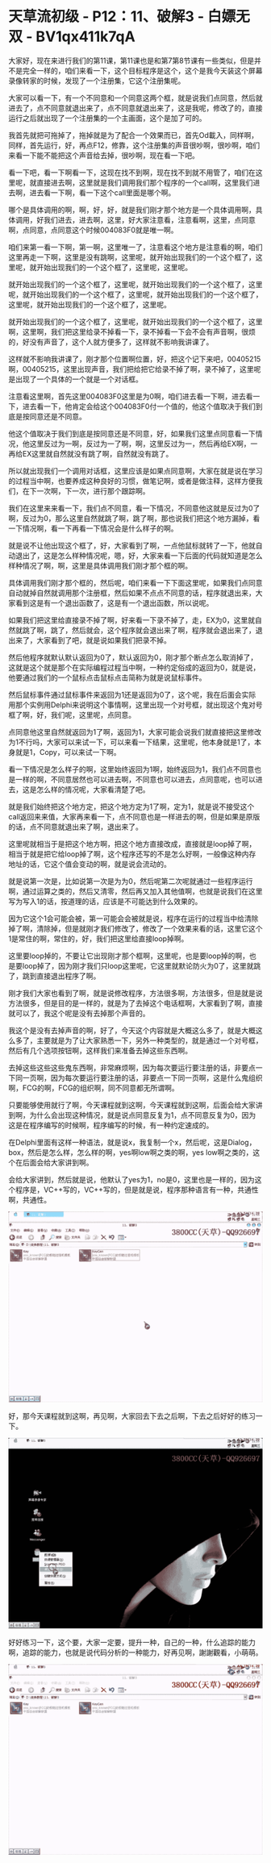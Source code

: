 # 天草流初级 - P12：11、破解3 - 白嫖无双 - BV1qx411k7qA

大家好，现在来进行我们的第11课，第11课也是和第7第8节课有一些类似，但是并不是完全一样的，咱们来看一下，这个目标程序是这个，这个是我今天装这个屏幕录像转家的时候，发现了一个注册集，它这个注册集呢。

大家可以看一下，有一个不同意和一个同意这两个框，就是说我们点同意，然后就进去了，点不同意就退出来了，点不同意就退出来了，这是我呢，修改了的，直接运行之后就出现了一个注册集的一个主画面，这个是加了可的。

我首先就把可拖掉了，拖掉就是为了配合一个效果而已，首先Od載入，同样啊，同样，首先运行，好，再点F12，修靠，这个注册集的声音很吵啊，很吵啊，咱们来看一下能不能把这个声音给去掉，很吵啊，现在看一下吧。

看一下吧，看一下啊看一下，这现在找不到啊，现在找不到就不用管了，咱们在这里呢，就直接进去啊，这里就是我们调用我们那个程序的一个call啊，这里我们进去啊，进去看一下啊，看一下这个call里面是哪个啊。

哪个是具体调用的啊，啊，好，好，就是我们刚才那个地方是一个具体调用啊，具体调用，好我们进去，进去啊，这里，好大家注意看，注意看啊，这里，点同意啊，点同意，点同意这个时候004083F0就是唯一啊。

咱们来第一看一下啊，第一啊，这里唯一了，注意看这个地方是注意看的啊，咱们这里再走一下啊，这里是没有跳啊，这里呢，就开始出现我们的一个这个框了，这里呢，就开始出现我们的一个这个框了，这里呢，这里呢。

就开始出现我们的一个这个框了，这里呢，就开始出现我们的一个这个框了，这里呢，就开始出现我们的一个这个框了，这里呢，就开始出现我们的一个这个框了，这里呢，就开始出现我们的一个这个框了，这里呢。

就开始出现我们的一个这个框了，这里呢，就开始出现我们的一个这个框了，这里啊，这里啊，我们把这里给录不掉看一下，录不掉看一下会不会有声音啊，很烦的，好没有声音了，这个人就方便多了，这样就不影响我讲课了。

这样就不影响我讲课了，刚才那个位置啊位置，好，把这个记下来吧，00405215啊，00405215，这里出现声音，我们把给把它给录不掉了啊，录不掉了，这里呢是出现了一个具体的一个就是一个对话框。

注意看这里啊，首先这里004083F0这里是为0啊，咱们进去看一下啊，进去看一下，进去看一下，他肯定会给这个004083F0付一个值的，他这个值取决于我们到底是按同意还是不同意。

他这个值取决于我们到底是按同意还是不同意，好，如果我们这里点同意看一下情况，他这里反过为一啊，反过为一了啊，啊，这里反过为一，然后再给EX啊，一再给EX这里就自然就没有跳了啊，自然就没有跳了。

所以就出现我们一个调用对话框，这里应该是如果点同意啊，大家在就是说在学习的过程当中啊，也要养成这种良好的习惯，做笔记啊，或者是做注释，这样方便我们，在下一次啊，下一次，进行那个跟踪啊。

我们在这里来来看一下，我们点不同意，看一下情况，不同意他这就是反过为0了啊，反过为0，那么这里自然就跳了啊，跳了啊，那也说我们把这个地方漏掉，看一下情况啊，看一下再看一下情况会是什么样子的啊。

就是说不让他出现这个框了，好，大家看到了啊，一点他鼠标就转了一下，他就自动退出了，这是怎么样种情况呢，嗯，好，大家来看一下后面的代码就知道是怎么样种情况了啊，啊，这里是具体调用我们刚才那个框的啊。

具体调用我们刚才那个框的，然后呢，咱们来看一下下面这里呢，如果我们点同意自动就掉自然就调用那个注册框，然后如果不点点不同意的话，程序就退出来，大家看到这是有一个退出函数了，这是有一个退出函数，所以说呢。

如果我们把这里给直接录不掉了啊，好来看一下录不掉了，走，EX为0，这里就自然就跳了啊，跳了，然后就会，这个程序就会退出来了啊，程序就会退出来了，退出来了，大家看到了吧，就是说如果我们把录不掉。

然后他程序就默认默认返回为0了，默认返回为0，刚才那个断点怎么取消掉了，这就是这个就是那个在实际编程过程当中啊，一种约定俗成的返回为0，就是说，他要通过我们的一个鼠标点击鼠标点击简称为就是说鼠标事件。

然后鼠标事件通过鼠标事件来返回为1还是返回为0了，这个呢，我在后面会实际用那个实例用Delphi来说明这个事情啊，这里出现一个对号框，就出现这个鬼对号框了啊，好，我们呢，这里呢，点同意。

点同意他这里自然就返回为1了啊，返回为1，大家可能会说我们就直接把这里修改为1不行吗，大家可以来试一下，可以来看一下结果，这里呢，他本身就是1了，本身就是1，Copy，可以来试一下啊。

看一下情况是怎么样子的啊，这里始终返回为1啊，始终返回为1，我们点不同意也是一样的啊，不同意居然也可以进去啊，不同意也可以进去，点同意呢，也可以进去，这是怎么样的情况呢，大家看清楚了吧。

就是我们始终把这个地方定，把这个地方定为1了啊，定为1，就是说不接受这个call返回来来值，大家再来看一下，点不同意也是一样进去的啊，但是如果是原版的话，点不同意就退出来了啊，退出来了。

这里呢就相当于是把这个地方啊，把这个地方直接改成，直接就是loop掉了啊，相当于就是把它给loop掉了啊，这个程序还写的不是怎么好啊，一般像这种内存地址的话，它这个值会变动的啊，就是说会流动的。

就是说第一次是，比如说第一次是为为0，然后呢第二次呢就通过一些程序运行啊，通过运算之类的，然后又清零，然后再又加入其他值啊，也就是说我们在这里写为写入1的话，按道理的话，应该是不可能达到什么效果的。

因为它这个1会可能会被，第一可能会会被就是说，程序在运行的过程当中给清除掉了啊，清除掉，但是就刚才我们修改了，修改了一个效果来看的话，这里它这个1是常住的啊，常住的，好，我们把这里给直接loop掉啊。

这里要loop掉的，不要让它出现刚才那个框啊，这里呢，也是要loop掉的啊，也是要loop掉了，因为刚才我们只loop这里呢，它这里就默论防火为0了，这里就跳了，跳到直接退出程序了啊。

刚才我们大家也看到了啊，就是说修改程序，方法很多啊，方法很多，但是就是说方法很多，但是目的是一样的，就是为了去掉这个电话框啊，大家看到了啊，直接就可以了，我这个呢是没有去掉那个声音的。

我这个是没有去掉声音的啊，好了，今天这个内容就是大概这么多了，就是大概这么多了，主要就是为了让大家熟悉一下，另外一种类型的，就是通过一个对号框，然后有几个选项按钮啊，这样我们来准备去掉这些东西啊。

去掉这些这些这些鬼东西啊，非常麻烦啊，因为每次要运行要注册的话，非要点一下同一页啊，因为每次要运行要注册的话，非要点一下同一页啊，这是什么鬼组织啊，FCG的啊，FCG的组织啊，同不同意都无所谓啊。

只要能够使用就行了啊，今天课程就到这啊，今天课程就到这啊，后面会给大家讲到啊，为什么会出现这种情况，就是说点同意反复为1，点不同意反复为0，因为这是在程序编写的时候啊，程序编写的时候，有一种约定速成的。

在Delphi里面有这样一种语法，就是说x，我复制一个x，然后呢，这是Dialog，box，然后是怎么样，怎么样的啊，yes啊low啊之类的啊，yes low啊之类的，这个在后面会给大家讲到啊。

会给大家讲到，然后就是说，他默认了yes为1，no是0，这里也是一样的，因为这个程序是，VC++写的，VC++写的，但是就是说，程序那种语言有一种，共通性啊，共通性。



![](img/2f9c8f10a0c827647b15ade4508a6861_1.png)

好，那今天课程就到这啊，再见啊，大家回去下去之后啊，下去之后好好的练习一下。

![](img/2f9c8f10a0c827647b15ade4508a6861_3.png)

好好练习一下，这个要，大家一定要，提升一种，自己的一种，什么追踪的能力啊，追踪的能力，也就是说代码分析的一种能力，好再见啊，謝謝觀看，小萌萌。



![](img/2f9c8f10a0c827647b15ade4508a6861_5.png)